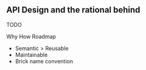 
## API Design and the rational behind

TODO

Why
How
Roadmap

- Semantic > Reusable
- Maintainable
- Brick name convention